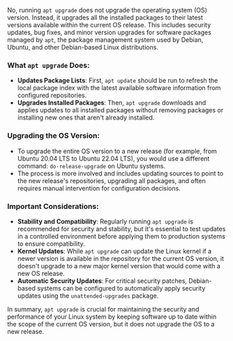 No, running `apt upgrade` does not upgrade the operating system (OS) version. Instead, it upgrades all the installed packages to their latest versions available within the current OS release. This includes security updates, bug fixes, and minor version upgrades for software packages managed by `apt`, the package management system used by Debian, Ubuntu, and other Debian-based Linux distributions.

### What `apt upgrade` Does:

- **Updates Package Lists**: First, `apt update` should be run to refresh the local package index with the latest available software information from configured repositories.
- **Upgrades Installed Packages**: Then, `apt upgrade` downloads and applies updates to all installed packages without removing packages or installing new ones that aren't already installed.

### Upgrading the OS Version:

- To upgrade the entire OS version to a new release (for example, from Ubuntu 20.04 LTS to Ubuntu 22.04 LTS), you would use a different command: `do-release-upgrade` on Ubuntu systems.
- The process is more involved and includes updating sources to point to the new release's repositories, upgrading all packages, and often requires manual intervention for configuration decisions.

### Important Considerations:

- **Stability and Compatibility**: Regularly running `apt upgrade` is recommended for security and stability, but it's essential to test updates in a controlled environment before applying them to production systems to ensure compatibility.
- **Kernel Updates**: While `apt upgrade` can update the Linux kernel if a newer version is available in the repository for the current OS version, it doesn't upgrade to a new major kernel version that would come with a new OS release.
- **Automatic Security Updates**: For critical security patches, Debian-based systems can be configured to automatically apply security updates using the `unattended-upgrades` package.

In summary, `apt upgrade` is crucial for maintaining the security and performance of your Linux system by keeping software up to date within the scope of the current OS version, but it does not upgrade the OS to a new release.
